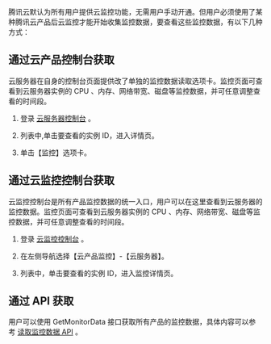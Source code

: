 腾讯云默认为所有用户提供云监控功能，无需用户手动开通。但用户必须使用了某种腾讯云产品后云监控才能开始收集监控数据，要查看这些监控数据，有以下几种方式：

## 通过云产品控制台获取
云服务器在自身的控制台页面提供改了单独的监控数据读取选项卡。监控页面可查看到云服务器实例的 CPU 、内存、网络带宽、磁盘等监控数据，并可任意调整查看的时间段。

1. 登录 [云服务器控制台](https://console.qcloud.com/cvm)  。

2. 列表中,单击要查看的实例 ID，进入详情页。

3. 单击【监控】选项卡。

## 通过云监控控制台获取
云监控控制台是所有产品监控数据的统一入口，用户可以在这里查看到云服务器的监控数据。监控页面可查看到云服务器实例的 CPU 、内存、网络带宽、磁盘等监控数据，并可任意调整查看的时间段。

1. 登录 [云监控控制台](https://console.qcloud.com/monitor/overview) 。

2. 在左侧导航选择【云产品监控】-【云服务器】。

3. 列表中，单击要查看的实例 ID，进入监控详情页。

## 通过 API 获取
用户可以使用 GetMonitorData 接口获取所有产品的监控数据，具体内容可以参考 [读取监控数据 API](/doc/api/405/4667) 。


